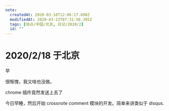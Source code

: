 ```yaml
---
note:
  createdAt: 2020-03-18T12:06:17.898Z
  modifiedAt: 2020-03-22T07:31:50.395Z
  tags: [地点/中国/北京, 日记/2020/2]
  id: ""
---
```


# 2020/2/18 于北京

<!-- @timer "date":"Tue Feb 18 2020 09:32:39 GMT+0800 (CST) -->

早

<!-- @timer "date":"Tue Feb 18 2020 17:09:14 GMT+0800 (CST)","duration":"about 8 hours -->

很惭愧，我又啥也没做。

<!-- @timer "date":"Tue Feb 18 2020 18:54:34 GMT+0800 (CST)","duration":"about 2 hours -->

chrome 插件竟然发送上去了

<!-- @timer "date":"Tue Feb 18 2020 21:32:20 GMT+0800 (CST)","duration":"about 3 hours -->

今日早睡，然后开始 crossnote comment 模块的开发。简单来讲类似于 disqus.
